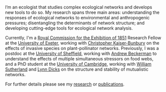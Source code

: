 I’m an ecologist that studies complex ecological networks and develops new tools to do so. My research spans three main areas: understanding the responses of ecological networks to environmental and anthropogenic pressures; disentangling the determinants of network structure; and developing cutting-edge tools for ecological network analysis. 

Currently, I'm a [Royal Commission for the Exhibition of 1851](https://www.royalcommission1851.org) Research Fellow at the [University of Exeter](http://www.exeter.ac.uk), working with [Christopher Kaiser-Bunbury](https://biosciences.exeter.ac.uk/staff/profile/index.php?web_id=Chris_Kaiser-Bunbury) on the effects of invasive species on plant-pollinator networks. Previously, I was a postdoc at the [University of Sheffield](https://www.sheffield.ac.uk), working with [Andrew Beckerman](https://www.sheffield.ac.uk/aps/staff-and-students/acadstaff/beckerman) to understand the effects of multiple simultaneous stressors on food webs, and a PhD student at the [University of Cambridge](https://www.cam.ac.uk), working with [William Sutherland](https://www.zoo.cam.ac.uk/directory/bill-sutherland) and [Lynn Dicks](https://www.zoo.cam.ac.uk/directory/dr-lynn-dicks) on the structure and stability of mutualistic networks.

For further details please see my [research](/research) or [publications](/publications).
